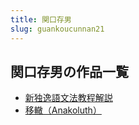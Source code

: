 ```yaml
---
title: 関口存男
slug: guankoucunnan21
---
```


## 関口存男の作品一覧

- [新独逸語文法教程解説](xinduyiyuwenfajiaochengjieshuob8)
- [移轍（Anakoluth）](yicheanakoluth03)

